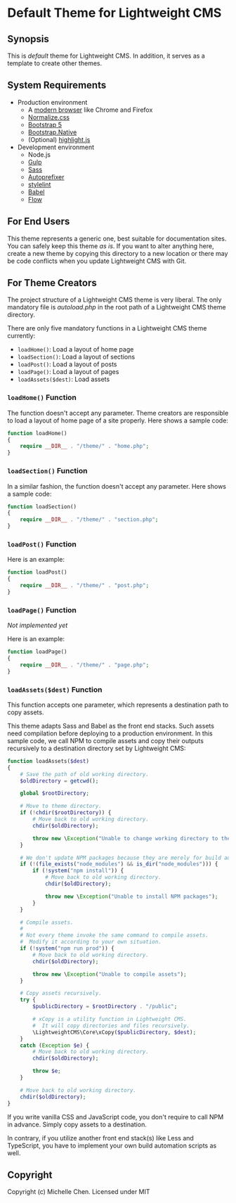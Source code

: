 # Default Theme for Lightweight CMS

## Synopsis

This is *default* theme for Lightweight CMS. In addition, it serves as a template to create other themes.

## System Requirements

* Production environment
  * A [modern browser](https://browsehappy.com/) like Chrome and Firefox
  * [Normalize.css](https://necolas.github.io/normalize.css/)
  * [Bootstrap 5](https://getbootstrap.com/)
  * [Bootstrap.Native](https://thednp.github.io/bootstrap.native/)
  * (Optional) [highlight.js](https://highlightjs.org/)
* Development environment
  * Node.js
  * [Gulp](https://gulpjs.com/)
  * [Sass](https://sass-lang.com/)
  * [Autoprefixer](https://github.com/postcss/autoprefixer)
  * [stylelint](https://stylelint.io/)
  * [Babel](https://babeljs.io/)
  * [Flow](https://flow.org/en/)

## For End Users

This theme represents a generic one, best suitable for documentation sites. You can safely keep this theme *as is*. If you want to alter anything here, create a new theme by copying this directory to a new location or there may be code conflicts when you update Lightweight CMS with Git.

## For Theme Creators

The project structure of a Lightweight CMS theme is very liberal. The only mandatory file is *autoload.php* in the root path of a Lightweight CMS theme directory.

There are only five mandatory functions in a Lightweight CMS theme currently:

* `loadHome()`: Load a layout of home page
* `loadSection()`: Load a layout of sections
* `loadPost()`: Load a layout of posts
* `loadPage()`: Load a layout of pages
* `loadAssets($dest)`: Load assets

### `loadHome()` Function

The function doesn't accept any parameter. Theme creators are responsible to load a layout of home page of a site properly. Here shows a sample code:

```php
function loadHome()
{
    require __DIR__ . "/theme/" . "home.php";
}
```

### `loadSection()` Function

In a similar fashion, the function doesn't accept any parameter. Here shows a sample code:

```php
function loadSection()
{
    require __DIR__ . "/theme/" . "section.php";
}
```

### `loadPost()` Function

Here is an example:

```php
function loadPost()
{
    require __DIR__ . "/theme/" . "post.php";
}
```

### `loadPage()` Function

*Not implemented yet*

Here is an example:

```php
function loadPage()
{
    require __DIR__ . "/theme/" . "page.php";
}
```

### `loadAssets($dest)` Function

This function accepts one parameter, which represents a destination path to copy assets.

This theme adapts Sass and Babel as the front end stacks. Such assets need compilation before deploying to a production environment. In this sample code, we call NPM to compile assets and copy their outputs recursively to a destination directory set by Lightweight CMS:

```php
function loadAssets($dest)
{
    # Save the path of old working directory.
    $oldDirectory = getcwd();

    global $rootDirectory;

    # Move to theme directory.
    if (!chdir($rootDirectory)) {
        # Move back to old working directory.
        chdir($oldDirectory);

        throw new \Exception("Unable to change working directory to theme directory");
    }

    # We don't update NPM packages because they are merely for build automation.
    if (!(file_exists("node_modules") && is_dir("node_modules"))) {
        if (!system("npm install")) {
            # Move back to old working directory.
            chdir($oldDirectory);

            throw new \Exception("Unable to install NPM packages");
        }
    }

    # Compile assets.
    #
    # Not every theme invoke the same command to compile assets.
    #  Modify it according to your own situation.
    if (!system("npm run prod")) {
        # Move back to old working directory.
        chdir($oldDirectory);

        throw new \Exception("Unable to compile assets");
    }

    # Copy assets recursively.
    try {
        $publicDirectory = $rootDirectory . "/public";

        # xCopy is a utility function in Lightweight CMS.
        #  It will copy directories and files recursively.
        \LightweightCMS\Core\xCopy($publicDirectory, $dest);
    }
    catch (Exception $e) {
        # Move back to old working directory.
        chdir($oldDirectory);

        throw $e;
    }

    # Move back to old working directory.
    chdir($oldDirectory);
}
```
If you write vanilla CSS and JavaScript code, you don't require to call NPM in advance. Simply copy assets to a destination.

In contrary, if you utilize another front end stack(s) like Less and TypeScript, you have to implement your own build automation scripts as well.

## Copyright

Copyright (c) Michelle Chen. Licensed under MIT
